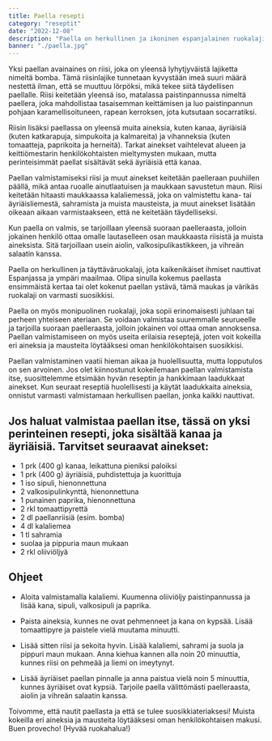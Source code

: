 ```yaml
---
title: Paella resepti
category: "reseptit"
date: "2022-12-08"
description: "Paella on herkullinen ja ikoninen espanjalainen ruokalaji, joka on tullut suosituksi ympäri maailmaa. Alun perin Valenciasta koillisesta Espanjasta peräisin oleva paella on riisiruoka, joka valmistetaan erilaisista aineksista, kuten äyriäisistä, kanasta sekä vihanneksista."
banner: "./paella.jpg"
---
```


Yksi paellan avainaines on riisi, joka on yleensä lyhytjyväistä lajiketta nimeltä bomba. Tämä riisinlajike tunnetaan kyvystään imeä suuri määrä nestettä ilman, että se muuttuu lörpöksi, mikä tekee siitä täydellisen paellalle. Riisi keitetään yleensä iso, matalassa paistinpannussa nimeltä paellera, joka mahdollistaa tasaisemman keittämisen ja luo paistinpannun pohjaan karamellisoituneen, rapean kerroksen, jota kutsutaan socarratiksi.

Riisin lisäksi paellassa on yleensä muita aineksia, kuten kanaa, äyriäisiä (kuten katkarapuja, simpukoita ja kalmareita) ja vihanneksia (kuten tomaatteja, paprikoita ja herneitä). Tarkat ainekset vaihtelevat alueen ja keittiömestarin henkilökohtaisten mieltymysten mukaan, mutta perinteisimmät paellat sisältävät sekä äyriäisiä että kanaa.

Paellan valmistamiseksi riisi ja muut ainekset keitetään paelleraan puuhiilen päällä, mikä antaa ruoalle ainutlaatuisen ja maukkaan savustetun maun. Riisi keitetään hitaasti maukkaassa kalaliemessä, joka on valmistettu kana- tai äyriäisliemestä, sahramista ja muista mausteista, ja muut ainekset lisätään oikeaan aikaan varmistaakseen, että ne keitetään täydelliseksi.

Kun paella on valmis, se tarjoillaan yleensä suoraan paelleraasta, jolloin jokainen henkilö ottaa omalle lautaselleen osan maukkaasta riisistä ja muista aineksista. Sitä tarjoillaan usein aiolin, valkosipulikastikkeen, ja vihreän salaatin kanssa.

Paella on herkullinen ja täyttäväruokalaji, jota kaikenikäiset ihmiset nauttivat Espanjassa ja ympäri maailmaa. Olipa sinulla kokemus paellasta ensimmäistä kertaa tai olet kokenut paellan ystävä, tämä maukas ja värikäs ruokalaji on varmasti suosikkisi.

Paella on myös monipuolinen ruokalaji, joka sopii erinomaisesti juhlaan tai perheen yhteiseen ateriaan. Se voidaan valmistaa suuremmalle seurueelle ja tarjoilla suoraan paelleraasta, jolloin jokainen voi ottaa oman annoksensa. Paellan valmistamiseen on myös useita erilaisia reseptejä, joten voit kokeilla eri aineksia ja mausteita löytääksesi oman henkilökohtaisen suosikkisi.

Paellan valmistaminen vaatii hieman aikaa ja huolellisuutta, mutta lopputulos on sen arvoinen. Jos olet kiinnostunut kokeilemaan paellan valmistamista itse, suosittelemme etsimään hyvän reseptin ja hankkimaan laadukkaat ainekset. Kun seuraat reseptiä huolellisesti ja käytät laadukkaita aineksia, onnistut varmasti valmistamaan herkullisen paellan, jonka kaikki nauttivat.

## Jos haluat valmistaa paellan itse, tässä on yksi perinteinen resepti, joka sisältää kanaa ja äyriäisiä. Tarvitset seuraavat ainekset:

- 1 prk (400 g) kanaa, leikattuna pieniksi paloiksi
- 1 prk (400 g) äyriäisiä, puhdistettuja ja kuorittuja
- 1 iso sipuli, hienonnettuna
- 2 valkosipulinkynttä, hienonnettuna
- 1 punainen paprika, hienonnettuna
- 2 rkl tomaattipyrettä
- 2 dl paellanriisiä (esim. bomba)
- 4 dl kalaliemea
- 1 tl sahramia
- suolaa ja pippuria maun mukaan
- 2 rkl oliiviöljyä

## Ohjeet
- Aloita valmistamalla kalaliemi. Kuumenna oliiviöljy paistinpannussa ja lisää kana, sipuli, valkosipuli ja paprika. 
- Paista aineksia, kunnes ne ovat pehmenneet ja kana on kypsää. Lisää tomaattipyre ja paistele vielä muutama minuutti.

- Lisää sitten riisi ja sekoita hyvin. Lisää kalaliemi, sahrami ja suola ja pippuri maun mukaan. Anna kiehua kannen alla noin 20 minuuttia, kunnes riisi on pehmeää ja liemi on imeytynyt.

- Lisää äyriäiset paellan pinnalle ja anna paistua vielä noin 5 minuuttia, kunnes äyriäiset ovat kypsiä. Tarjoile paella välittömästi paelleraasta, aiolin ja vihreän salaatin kanssa.

Toivomme, että nautit paellasta ja että se tulee suosikkiateriaksesi! Muista kokeilla eri aineksia ja mausteita löytääksesi oman henkilökohtaisen makusi. Buen provecho! (Hyvää ruokahalua!)